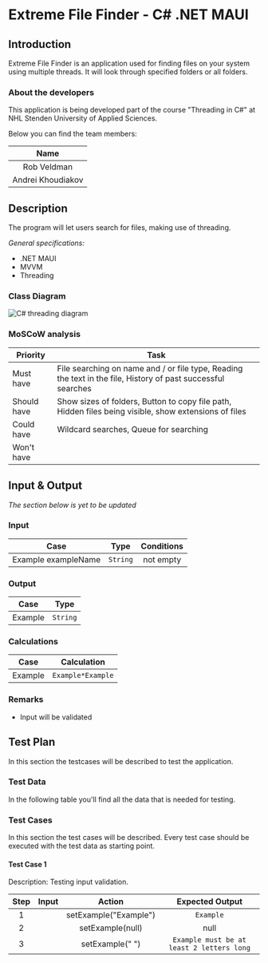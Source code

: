 # Extreme File Finder - C# .NET MAUI

## Introduction

Extreme File Finder is an application used for finding files on your system using multiple threads. It will look through specified folders or all folders.


### About the developers

This application is being developed part of the course "Threading in C#" at NHL Stenden University of Applied Sciences.

Below you can find the team members:

|        Name        |
|:------------------:|
|    Rob Veldman     |
|  Andrei Khoudiakov |

## Description

The program will let users search for files, making use of threading.

*General specifications:*

* .NET MAUI
* MVVM
* Threading

### Class Diagram

![C# threading diagram](https://github.com/TheLobster1/ThreadingTheNeedle/assets/112638712/a261bcc0-005a-4a00-90fd-c1f92f290133)

### MoSCoW analysis

| Priority | Task |
| --- | --- |
| Must have | File searching on name and / or file type, Reading the text in the file, History of past successful searches|
| Should have | Show sizes of folders, Button to copy file path, Hidden files being visible, show extensions of files|
| Could have | Wildcard searches, Queue for searching |
| Won't have | |

## Input & Output

*The section below is yet to be updated*

### Input

|        Case         |   Type   | Conditions |
|:-------------------:|:--------:|:----------:|
| Example exampleName | `String` | not empty  |

### Output

|  Case   |   Type   |
|:-------:|:--------:|
| Example | `String` |

### Calculations

|  Case   |    Calculation    |
|:-------:|:-----------------:|
| Example | `Example*Example` |

### Remarks

* Input will be validated

## Test Plan

In this section the testcases will be described to test the application.

### **Test Data**

In the following table you'll find all the data that is needed for testing.

### Test Cases

In this section the test cases will be described. Every test case should be executed with the test data as starting
point.

#### Test Case 1

Description: Testing input validation.

| Step | Input |        Action         |              Expected Output              |
|:----:|:-----:|:---------------------:|:-----------------------------------------:|
|  1   |       | setExample("Example") |                 `Example`                 |
|  2   |       |   setExample(null)    |                   null                    |
|  3   |       |    setExample(" ")    | `Example must be at least 2 letters long` |


